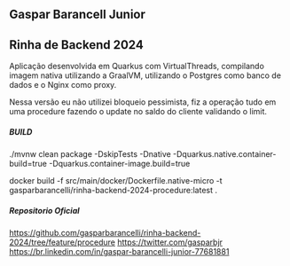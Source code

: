 ## Gaspar Barancell Junior


## Rinha de Backend 2024

Aplicação desenvolvida em Quarkus com VirtualThreads, compilando imagem nativa utilizando a GraalVM, utilizando o Postgres como banco de dados e o Nginx como proxy.

Nessa versão eu não utilizei bloqueio pessimista, fiz a operação tudo em uma procedure fazendo o update no saldo do cliente validando o limit.


##### BUILD

./mvnw clean package -DskipTests -Dnative -Dquarkus.native.container-build=true -Dquarkus.container-image.build=true

docker build -f src/main/docker/Dockerfile.native-micro -t gasparbarancelli/rinha-backend-2024-procedure:latest .


##### Repositorio Oficial

https://github.com/gasparbarancelli/rinha-backend-2024/tree/feature/procedure
https://twitter.com/gasparbjr
https://br.linkedin.com/in/gaspar-barancelli-junior-77681881